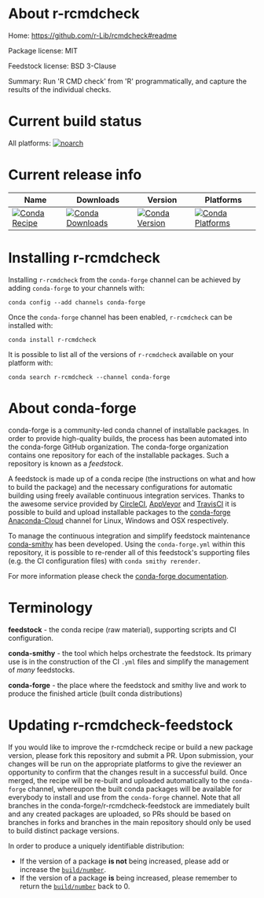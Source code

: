 About r-rcmdcheck
=================

Home: https://github.com/r-Lib/rcmdcheck#readme

Package license: MIT

Feedstock license: BSD 3-Clause

Summary: Run 'R CMD check' from 'R' programmatically, and capture the results of the individual checks.



Current build status
====================

All platforms:
[![noarch](https://img.shields.io/circleci/project/github/conda-forge/r-rcmdcheck-feedstock/master.svg?label=noarch)](https://circleci.com/gh/conda-forge/r-rcmdcheck-feedstock)

Current release info
====================

| Name | Downloads | Version | Platforms |
| --- | --- | --- | --- |
| [![Conda Recipe](https://img.shields.io/badge/recipe-r--rcmdcheck-green.svg)](https://anaconda.org/conda-forge/r-rcmdcheck) | [![Conda Downloads](https://img.shields.io/conda/dn/conda-forge/r-rcmdcheck.svg)](https://anaconda.org/conda-forge/r-rcmdcheck) | [![Conda Version](https://img.shields.io/conda/vn/conda-forge/r-rcmdcheck.svg)](https://anaconda.org/conda-forge/r-rcmdcheck) | [![Conda Platforms](https://img.shields.io/conda/pn/conda-forge/r-rcmdcheck.svg)](https://anaconda.org/conda-forge/r-rcmdcheck) |

Installing r-rcmdcheck
======================

Installing `r-rcmdcheck` from the `conda-forge` channel can be achieved by adding `conda-forge` to your channels with:

```
conda config --add channels conda-forge
```

Once the `conda-forge` channel has been enabled, `r-rcmdcheck` can be installed with:

```
conda install r-rcmdcheck
```

It is possible to list all of the versions of `r-rcmdcheck` available on your platform with:

```
conda search r-rcmdcheck --channel conda-forge
```


About conda-forge
=================

conda-forge is a community-led conda channel of installable packages.
In order to provide high-quality builds, the process has been automated into the
conda-forge GitHub organization. The conda-forge organization contains one repository
for each of the installable packages. Such a repository is known as a *feedstock*.

A feedstock is made up of a conda recipe (the instructions on what and how to build
the package) and the necessary configurations for automatic building using freely
available continuous integration services. Thanks to the awesome service provided by
[CircleCI](https://circleci.com/), [AppVeyor](https://www.appveyor.com/)
and [TravisCI](https://travis-ci.org/) it is possible to build and upload installable
packages to the [conda-forge](https://anaconda.org/conda-forge)
[Anaconda-Cloud](https://anaconda.org/) channel for Linux, Windows and OSX respectively.

To manage the continuous integration and simplify feedstock maintenance
[conda-smithy](https://github.com/conda-forge/conda-smithy) has been developed.
Using the ``conda-forge.yml`` within this repository, it is possible to re-render all of
this feedstock's supporting files (e.g. the CI configuration files) with ``conda smithy rerender``.

For more information please check the [conda-forge documentation](https://conda-forge.org/docs/).

Terminology
===========

**feedstock** - the conda recipe (raw material), supporting scripts and CI configuration.

**conda-smithy** - the tool which helps orchestrate the feedstock.
                   Its primary use is in the construction of the CI ``.yml`` files
                   and simplify the management of *many* feedstocks.

**conda-forge** - the place where the feedstock and smithy live and work to
                  produce the finished article (built conda distributions)


Updating r-rcmdcheck-feedstock
==============================

If you would like to improve the r-rcmdcheck recipe or build a new
package version, please fork this repository and submit a PR. Upon submission,
your changes will be run on the appropriate platforms to give the reviewer an
opportunity to confirm that the changes result in a successful build. Once
merged, the recipe will be re-built and uploaded automatically to the
`conda-forge` channel, whereupon the built conda packages will be available for
everybody to install and use from the `conda-forge` channel.
Note that all branches in the conda-forge/r-rcmdcheck-feedstock are
immediately built and any created packages are uploaded, so PRs should be based
on branches in forks and branches in the main repository should only be used to
build distinct package versions.

In order to produce a uniquely identifiable distribution:
 * If the version of a package **is not** being increased, please add or increase
   the [``build/number``](https://conda.io/docs/user-guide/tasks/build-packages/define-metadata.html#build-number-and-string).
 * If the version of a package **is** being increased, please remember to return
   the [``build/number``](https://conda.io/docs/user-guide/tasks/build-packages/define-metadata.html#build-number-and-string)
   back to 0.
